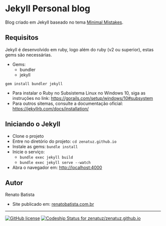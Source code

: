 # Jekyll Personal blog
Blog criado em Jekyll baseado no tema [Minimal Mistakes](https://mmistakes.github.io/minimal-mistakes/).

## Requisitos
Jekyll é desenvolvido em ruby, logo além do ruby (v2 ou superior), estas gems são necessárias.

- Gems:
  - bundler
  - jekyll

```gem install bundler jekyll```

- Para instalar o Ruby no Subsistema Linux no Windows 10, siga as instruções no link: https://gorails.com/setup/windows/10#subsystem
- Para outros sitemas, consulte a documentação oficial: https://jekyllrb.com/docs/installation/

## Iniciando o Jekyll

- Clone o projeto
- Entre no diretório do projeto: ```cd zenatuz.github.io```
- Instale as gems: ```bundle install```
- Inicie o serviço: 
  - ```bundle exec jekyll build```
  - ```bundle exec jekyll serve --watch```
- Abra o navegador em: [http://localhost:4000](http://localhost:4000)


## Autor
Renato Batista
- Site publicado em: [renatobatista.com.br](https://renatobatista.com.br)

---

[![GitHub license](https://img.shields.io/badge/license-MIT-lightgrey.svg)](https://raw.githubusercontent.com/mmistakes/minimal-mistakes/master/LICENSE.txt)
[![Codeship Status for zenatuz/zenatuz.github.io](https://app.codeship.com/projects/422c68e0-ca4e-0136-da0e-06bc770ab655/status?branch=master)](https://app.codeship.com/projects/315163)
